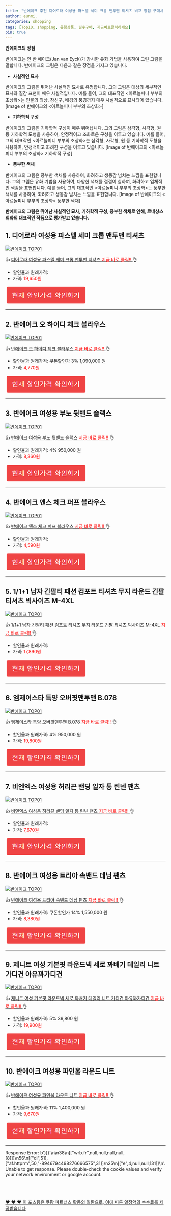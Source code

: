 ```yaml
---
title: "반에이크 추천 디어로라 여성용 파스텔 세미 크롭 맨투맨 티셔츠 비교 장점 구매시 주의사항"
author: eunmi.
categories: shopping
tags: [Top10, shopping, 유행상품, 필수구매, 지금바로클릭하세요]
pin: true
---
```

**반에이크의 장점**

반에이크는 얀 반 에이크(Jan van Eyck)가 창시한 유화 기법을 사용하여 그린 그림을 말합니다. 반에이크의 그림은 다음과 같은 장점을 가지고 있습니다.

* **사실적인 묘사**

반에이크의 그림은 뛰어난 사실적인 묘사로 유명합니다. 그의 그림은 대상의 세부적인 묘사와 질감 표현이 매우 사실적입니다. 예를 들어, 그의 대표작인 <아르놀피니 부부의 초상화>는 인물의 의상, 장신구, 배경의 풍경까지 매우 사실적으로 묘사되어 있습니다.
[Image of 반에이크의 <아르놀피니 부부의 초상화>]

* **기하학적 구성**

반에이크의 그림은 기하학적 구성이 매우 뛰어납니다. 그의 그림은 삼각형, 사각형, 원 등 기하학적 도형을 사용하여, 안정적이고 조화로운 구성을 이루고 있습니다. 예를 들어, 그의 대표작인 <아르놀피니 부부의 초상화>는 삼각형, 사각형, 원 등 기하학적 도형을 사용하여, 안정적이고 화려한 구성을 이루고 있습니다.
[Image of 반에이크의 <아르놀피니 부부의 초상화> 기하학적 구성]

* **풍부한 색채**

반에이크의 그림은 풍부한 색채를 사용하여, 화려하고 생동감 넘치는 느낌을 표현합니다. 그의 그림은 유화 기법을 사용하여, 다양한 색채를 겹겹이 칠하여, 화려하고 입체적인 색감을 표현합니다. 예를 들어, 그의 대표작인 <아르놀피니 부부의 초상화>는 풍부한 색채를 사용하여, 화려하고 생동감 넘치는 느낌을 표현합니다.
[Image of 반에이크의 <아르놀피니 부부의 초상화> 풍부한 색채]

**반에이크의 그림은 뛰어난 사실적인 묘사, 기하학적 구성, 풍부한 색채로 인해, 르네상스 회화의 대표적인 작품으로 평가받고 있습니다.**

   

## 1. 디어로라 여성용 파스텔 세미 크롭 맨투맨 티셔츠

[![반에이크 TOP01](https://thumbnail8.coupangcdn.com/thumbnails/remote/230x230ex/image/rs_quotation_api/87puiqgi/21598da2158b400484a6be09631d738f.jpg)](https://link.coupang.com/re/AFFSDP?lptag=AF3617701&subid=GithubCoopas&pageKey=7297816703&traceid=V0-153&itemId=18667369500&vendorItemId=85801810030)


👍 [디어로라 여성용 파스텔 세미 크롭 맨투맨 티셔츠 <font color=red> 지금 바로 클릭!! </font> ](https://link.coupang.com/re/AFFSDP?lptag=AF3617701&subid=GithubCoopas&pageKey=7297816703&traceid=V0-153&itemId=18667369500&vendorItemId=85801810030) 👌 


- 할인율과 원래가격: 
- 가격: <span style='color:red'>19,650원</span>

[![](/discount_price.png)](https://link.coupang.com/re/AFFSDP?lptag=AF3617701&subid=GithubCoopas&pageKey=7297816703&traceid=V0-153&itemId=18667369500&vendorItemId=85801810030)

---


   

## 2. 반에이크 오 하이디 체크 블라우스

[![반에이크 TOP01](https://thumbnail7.coupangcdn.com/thumbnails/remote/230x230ex/image/retail/images/2020/05/19/10/5/df79a3b9-5122-4e68-843e-3a823f8d9958.jpg)](https://link.coupang.com/re/AFFSDP?lptag=AF3617701&subid=GithubCoopas&pageKey=1608854231&traceid=V0-153&itemId=2747785294&vendorItemId=75031633926)


👍 [반에이크 오 하이디 체크 블라우스 <font color=red> 지금 바로 클릭!! </font> ](https://link.coupang.com/re/AFFSDP?lptag=AF3617701&subid=GithubCoopas&pageKey=1608854231&traceid=V0-153&itemId=2747785294&vendorItemId=75031633926) 👌 


- 할인율과 원래가격: 쿠폰할인가 3%  1,090,000   원
- 가격: <span style='color:red'>4,770원</span>

[![](/discount_price.png)](https://link.coupang.com/re/AFFSDP?lptag=AF3617701&subid=GithubCoopas&pageKey=1608854231&traceid=V0-153&itemId=2747785294&vendorItemId=75031633926)

---


   

## 3. 반에이크 여성용 부노 뒷밴드 슬랙스

[![반에이크 TOP01](https://thumbnail9.coupangcdn.com/thumbnails/remote/230x230ex/image/rs_quotation_api/ax2v7rjn/10f33e1837c8479999a853eb151516ec.jpg)](https://link.coupang.com/re/AFFSDP?lptag=AF3617701&subid=GithubCoopas&pageKey=5308658744&traceid=V0-153&itemId=7684858733&vendorItemId=74975151746)


👍 [반에이크 여성용 부노 뒷밴드 슬랙스 <font color=red> 지금 바로 클릭!! </font> ](https://link.coupang.com/re/AFFSDP?lptag=AF3617701&subid=GithubCoopas&pageKey=5308658744&traceid=V0-153&itemId=7684858733&vendorItemId=74975151746) 👌 


- 할인율과 원래가격: 4%  950,000   원
- 가격: <span style='color:red'>8,360원</span>

[![](/discount_price.png)](https://link.coupang.com/re/AFFSDP?lptag=AF3617701&subid=GithubCoopas&pageKey=5308658744&traceid=V0-153&itemId=7684858733&vendorItemId=74975151746)

---


   

## 4. 반에이크 앤스 체크 퍼프 블라우스

[![반에이크 TOP01](https://thumbnail7.coupangcdn.com/thumbnails/remote/230x230ex/image/rs_quotation_api/suuconmy/c2734ce26b5647f2aed6475477f3b391.jpg)](https://link.coupang.com/re/AFFSDP?lptag=AF3617701&subid=GithubCoopas&pageKey=5449552052&traceid=V0-153&itemId=8311889170&vendorItemId=75599771179)


👍 [반에이크 앤스 체크 퍼프 블라우스 <font color=red> 지금 바로 클릭!! </font> ](https://link.coupang.com/re/AFFSDP?lptag=AF3617701&subid=GithubCoopas&pageKey=5449552052&traceid=V0-153&itemId=8311889170&vendorItemId=75599771179) 👌 


- 할인율과 원래가격: 
- 가격: <span style='color:red'>4,590원</span>

[![](/discount_price.png)](https://link.coupang.com/re/AFFSDP?lptag=AF3617701&subid=GithubCoopas&pageKey=5449552052&traceid=V0-153&itemId=8311889170&vendorItemId=75599771179)

---


   

## 5. 1/1+1 남자 긴팔티 패션 컴포트 티셔츠 무지 라운드 긴팔 티셔츠 빅사이즈 M-4XL

[![반에이크 TOP01](https://thumbnail9.coupangcdn.com/thumbnails/remote/230x230ex/image/vendor_inventory/d39d/e6e5132b8c9c7a470f23778cec652b5080e77c94b755a11a21ea9e776a8e.jpeg)](https://link.coupang.com/re/AFFSDP?lptag=AF3617701&subid=GithubCoopas&pageKey=7642053007&traceid=V0-153&itemId=20309098662&vendorItemId=87394872399)


👍 [1/1+1 남자 긴팔티 패션 컴포트 티셔츠 무지 라운드 긴팔 티셔츠 빅사이즈 M-4XL <font color=red> 지금 바로 클릭!! </font> ](https://link.coupang.com/re/AFFSDP?lptag=AF3617701&subid=GithubCoopas&pageKey=7642053007&traceid=V0-153&itemId=20309098662&vendorItemId=87394872399) 👌 


- 할인율과 원래가격: 
- 가격: <span style='color:red'>17,890원</span>

[![](/discount_price.png)](https://link.coupang.com/re/AFFSDP?lptag=AF3617701&subid=GithubCoopas&pageKey=7642053007&traceid=V0-153&itemId=20309098662&vendorItemId=87394872399)

---


   

## 6. 엠제이스타 특양 오버핏맨투맨 B.078

[![반에이크 TOP01](https://thumbnail9.coupangcdn.com/thumbnails/remote/230x230ex/image/vendor_inventory/b216/33729411e5e5724fce009470b9fcfffefb587a080966fb727f6d5867c8f0.jpg)](https://link.coupang.com/re/AFFSDP?lptag=AF3617701&subid=GithubCoopas&pageKey=7080204343&traceid=V0-153&itemId=17610420171&vendorItemId=85056955823)


👍 [엠제이스타 특양 오버핏맨투맨 B.078 <font color=red> 지금 바로 클릭!! </font> ](https://link.coupang.com/re/AFFSDP?lptag=AF3617701&subid=GithubCoopas&pageKey=7080204343&traceid=V0-153&itemId=17610420171&vendorItemId=85056955823) 👌 


- 할인율과 원래가격: 4%  950,000   원
- 가격: <span style='color:red'>19,800원</span>

[![](/discount_price.png)](https://link.coupang.com/re/AFFSDP?lptag=AF3617701&subid=GithubCoopas&pageKey=7080204343&traceid=V0-153&itemId=17610420171&vendorItemId=85056955823)

---


   

## 7. 비엔엑스 여성용 허리끈 밴딩 일자 통 린넨 팬츠

[![반에이크 TOP01](https://thumbnail7.coupangcdn.com/thumbnails/remote/230x230ex/image/retail/images/1770883402225971-d19bb30f-caa4-4fc5-b4b0-f328a97d434d.jpg)](https://link.coupang.com/re/AFFSDP?lptag=AF3617701&subid=GithubCoopas&pageKey=5572902703&traceid=V0-153&itemId=8882453105&vendorItemId=76169141670)


👍 [비엔엑스 여성용 허리끈 밴딩 일자 통 린넨 팬츠 <font color=red> 지금 바로 클릭!! </font> ](https://link.coupang.com/re/AFFSDP?lptag=AF3617701&subid=GithubCoopas&pageKey=5572902703&traceid=V0-153&itemId=8882453105&vendorItemId=76169141670) 👌 


- 할인율과 원래가격: 
- 가격: <span style='color:red'>7,670원</span>

[![](/discount_price.png)](https://link.coupang.com/re/AFFSDP?lptag=AF3617701&subid=GithubCoopas&pageKey=5572902703&traceid=V0-153&itemId=8882453105&vendorItemId=76169141670)

---


   

## 8. 반에이크 여성용 트리아 속밴드 데님 팬츠

[![반에이크 TOP01](https://thumbnail10.coupangcdn.com/thumbnails/remote/230x230ex/image/rs_quotation_api/ftzsnso0/4a8fde052b394165ad7bb45d76c568a0.jpg)](https://link.coupang.com/re/AFFSDP?lptag=AF3617701&subid=GithubCoopas&pageKey=5449461284&traceid=V0-153&itemId=8311521927&vendorItemId=75599402333)


👍 [반에이크 여성용 트리아 속밴드 데님 팬츠 <font color=red> 지금 바로 클릭!! </font> ](https://link.coupang.com/re/AFFSDP?lptag=AF3617701&subid=GithubCoopas&pageKey=5449461284&traceid=V0-153&itemId=8311521927&vendorItemId=75599402333) 👌 


- 할인율과 원래가격: 쿠폰할인가 14%  1,550,000   원
- 가격: <span style='color:red'>8,380원</span>

[![](/discount_price.png)](https://link.coupang.com/re/AFFSDP?lptag=AF3617701&subid=GithubCoopas&pageKey=5449461284&traceid=V0-153&itemId=8311521927&vendorItemId=75599402333)

---


   

## 9. 제니트 여성 기본핏 라운드넥 세로 꽈배기 데일리 니트 가디건 아유꽈가디건

[![반에이크 TOP01](https://thumbnail7.coupangcdn.com/thumbnails/remote/230x230ex/image/vendor_inventory/a776/a0a71f0c31c2798f70da725aa914bd364f4531e1ac47c3a95ab8e1d201d3.jpg)](https://link.coupang.com/re/AFFSDP?lptag=AF3617701&subid=GithubCoopas&pageKey=7101543316&traceid=V0-153&itemId=17728305541&vendorItemId=84970716215)


👍 [제니트 여성 기본핏 라운드넥 세로 꽈배기 데일리 니트 가디건 아유꽈가디건 <font color=red> 지금 바로 클릭!! </font> ](https://link.coupang.com/re/AFFSDP?lptag=AF3617701&subid=GithubCoopas&pageKey=7101543316&traceid=V0-153&itemId=17728305541&vendorItemId=84970716215) 👌 


- 할인율과 원래가격: 5%  39,800   원
- 가격: <span style='color:red'>19,900원</span>

[![](/discount_price.png)](https://link.coupang.com/re/AFFSDP?lptag=AF3617701&subid=GithubCoopas&pageKey=7101543316&traceid=V0-153&itemId=17728305541&vendorItemId=84970716215)

---


   

## 10. 반에이크 여성용 파인울 라운드 니트

[![반에이크 TOP01](https://thumbnail10.coupangcdn.com/thumbnails/remote/230x230ex/image/rs_quotation_api/tzfcjpnm/7436dc39d0fa4a9caa2d2887004a5b8c.jpg)](https://link.coupang.com/re/AFFSDP?lptag=AF3617701&subid=GithubCoopas&pageKey=4845679891&traceid=V0-153&itemId=6266730540&vendorItemId=73562363811)


👍 [반에이크 여성용 파인울 라운드 니트 <font color=red> 지금 바로 클릭!! </font> ](https://link.coupang.com/re/AFFSDP?lptag=AF3617701&subid=GithubCoopas&pageKey=4845679891&traceid=V0-153&itemId=6266730540&vendorItemId=73562363811) 👌 


- 할인율과 원래가격: 11%  1,400,000   원
- 가격: <span style='color:red'>9,670원</span>

[![](/discount_price.png)](https://link.coupang.com/re/AFFSDP?lptag=AF3617701&subid=GithubCoopas&pageKey=4845679891&traceid=V0-153&itemId=6266730540&vendorItemId=73562363811)

---
Response Error: b')]}\'\n\n38\n[["wrb.fr",null,null,null,null,[8]]]\n56\n[["di",51],["af.httprm",50,"-8946794498276666575",31]]\n25\n[["e",4,null,null,131]]\n'. 
Unable to get response.
Please double-check the cookie values and verify your network environment or google account.<br><br><br><br><br> [ ❤ ❤ ❤ 이 포스팅은 쿠팡 파트너스 활동의 일환으로, 이에 따른 일정액의 수수료를 제공받습니다](https://link.coupang.com/a/bcEFyh)